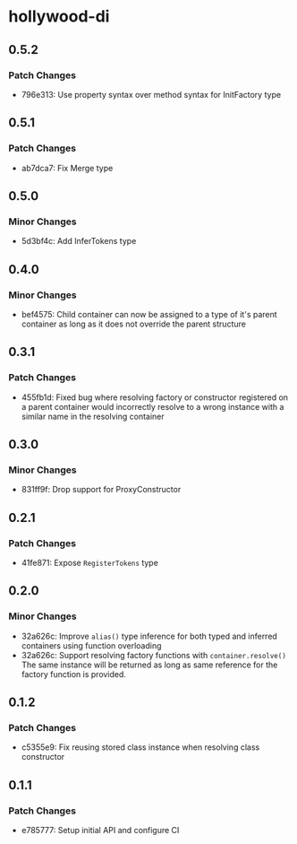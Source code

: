 # hollywood-di

## 0.5.2

### Patch Changes

- 796e313: Use property syntax over method syntax for InitFactory type

## 0.5.1

### Patch Changes

- ab7dca7: Fix Merge type

## 0.5.0

### Minor Changes

- 5d3bf4c: Add InferTokens type

## 0.4.0

### Minor Changes

- bef4575: Child container can now be assigned to a type of it's parent container as long as it does not override the parent structure

## 0.3.1

### Patch Changes

- 455fb1d: Fixed bug where resolving factory or constructor registered on a parent container would incorrectly resolve to a wrong instance with a similar name in the resolving container

## 0.3.0

### Minor Changes

- 831ff9f: Drop support for ProxyConstructor

## 0.2.1

### Patch Changes

- 41fe871: Expose `RegisterTokens` type

## 0.2.0

### Minor Changes

- 32a626c: Improve `alias()` type inference for both typed and inferred containers using function overloading
- 32a626c: Support resolving factory functions with `container.resolve()`
  The same instance will be returned as long as same reference for the factory function is provided.

## 0.1.2

### Patch Changes

- c5355e9: Fix reusing stored class instance when resolving class constructor

## 0.1.1

### Patch Changes

- e785777: Setup initial API and configure CI
